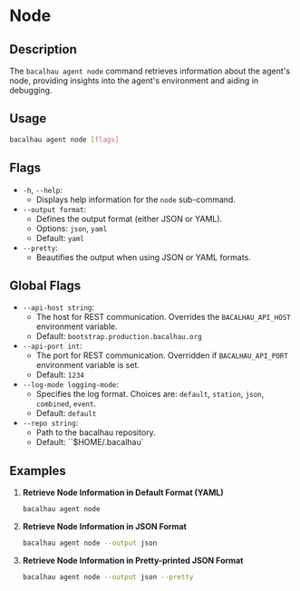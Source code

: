 # Node

## Description

The `bacalhau agent node` command retrieves information about the agent's node, providing insights into the agent's environment and aiding in debugging.

## Usage

```bash
bacalhau agent node [flags]
```

## Flags

- `-h`, `--help`:
  - Displays help information for the `node` sub-command.
- `--output format`:
  - Defines the output format (either JSON or YAML).
  - Options: `json`, `yaml`
  - Default: `yaml`
- `--pretty`:
  - Beautifies the output when using JSON or YAML formats.

## Global Flags

- `--api-host string`:
  - The host for REST communication. Overrides the `BACALHAU_API_HOST` environment variable.
  - Default: `bootstrap.production.bacalhau.org`
- `--api-port int`:
  - The port for REST communication. Overridden if `BACALHAU_API_PORT` environment variable is set.
  - Default: `1234`
- `--log-mode logging-mode`:
  - Specifies the log format. Choices are: `default`, `station`, `json`, `combined`, `event`.
  - Default: `default`
- `--repo string`:
  - Path to the bacalhau repository.
  - Default: \`\`$HOME/.bacalhau\`

## Examples

1.  **Retrieve Node Information in Default Format (YAML)**

    ```bash
    bacalhau agent node
    ```

2.  **Retrieve Node Information in JSON Format**

    ```bash
    bacalhau agent node --output json
    ```

3.  **Retrieve Node Information in Pretty-printed JSON Format**

    ```bash
    bacalhau agent node --output json --pretty
    ```

